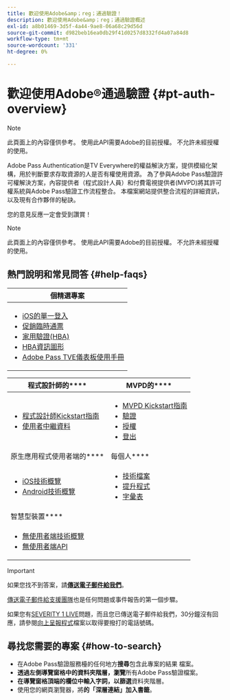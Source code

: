 ```yaml
---
title: 歡迎使用Adobe&amp；reg；通過驗證！
description: 歡迎使用Adobe&amp；reg；通過驗證概述
exl-id: a8b01469-3d5f-4a44-9ae8-06a68c29d56d
source-git-commit: d982beb16ea0db29f41d0257d8332fd4a07a84d8
workflow-type: tm+mt
source-wordcount: '331'
ht-degree: 0%

---
```


# 歡迎使用Adobe®通過驗證 {#pt-auth-overview}

>[!NOTE]
>
>此頁面上的內容僅供參考。 使用此API需要Adobe的目前授權。 不允許未經授權的使用。

Adobe Pass Authentication是TV Everywhere的權益解決方案，提供模組化架構，用於判斷要求存取資源的人是否有權使用資源。 為了參與Adobe Pass驗證許可權解決方案，內容提供者（程式設計人員）和付費電視提供者(MVPD)將其許可權系統與Adobe Pass驗證工作流程整合。 本檔案網站提供整合流程的詳細資訊，以及現有合作夥伴的秘訣。

您的意見反應一定會受到讚賞！

>[!NOTE]
>
>此頁面上的內容僅供參考。 使用此API需要Adobe的目前授權。 不允許未經授權的使用。

## 熱門說明和常見問答 {#help-faqs}

| **個精選專案** |
|------------------------------------------------------------------------------------------------------------------------------------------------------------------------------------------------------------------------------------------------------------------------------------------------------------------------------------------------------------------------------------------------------------------------------------------------------------------------------------------------------------------------------------------------------------------------------------------------------------------------------------------------------------------------------------------------|
| <ul><li>[iOS的單一登入](/help/authentication/integration-guide-programmers/features-standard/sso-access/partner-sso/apple-sso/apple-sso-overview.md)</li><li>[促銷臨時通票](/help/authentication/integration-guide-programmers/features-premium/temporary-access/promotional-temp-pass.md)</li><li>[家用驗證(HBA)](/help/authentication/integration-guide-programmers/features-standard/hba-access/home-based-authn-tve.md)</li><li>[HBA資訊圖形](https://dzf8vqv24eqhg.cloudfront.net/userfiles/258/326/ckfinder/files/AdobeNewsletterHBA.pdf)</li><li>[Adobe Pass TVE儀表板使用手冊](/help/authentication/user-guide-tve-dashboard/tve-dashboard-overview.md)</li></ul> |

| 程式設計師的&#x200B;**** | MVPD的&#x200B;**** |
|--------------------------------------------------------------------------------------------------------------------------------------------------------------------------------------------------------------------------------------------------------------------------------|-----------------------------------------------------------------------------------------------------------------------------------------------------------------------------------------------------------------------------------------------------------------------------------------------------------------------------------------------------------------------|
| <ul><li>[程式設計師Kickstart指南](/help/authentication/kickstart/programmer-kickstart-guide.md)</li><li>[使用者中繼資料](/help/authentication/integration-guide-programmers/legacy/rest-api-v1/apis/user-metadata.md)</li></ul> | <ul><li>[MVPD Kickstart指南](/help/authentication/kickstart/mvpd-kickstart-guide.md)</li><li>[驗證](/help/authentication/integration-guide-mvpds/authn-usecase.md)</li><li>[授權](/help/authentication/integration-guide-mvpds/authz-usecase.md)</li><li>[登出](/help/authentication/integration-guide-mvpds/usecase-mvpd-logout.md)</li></ul> |
| 原生應用程式使用者端的&#x200B;**** | 每個人&#x200B;**** |
| <ul><li>[iOS技術概覽](/help/authentication/integration-guide-programmers/legacy/sdks/ios-tvos-sdk/iostvos-sdk-overview.md)</li><li>[Android技術概覽](/help/authentication/integration-guide-programmers/legacy/sdks/android-sdk/android-sdk-overview.md)</li></ul> | <ul><li>[技術檔案](/help/authentication/kickstart/technical-paper.md)</li><li>[提升程式](/help/authentication/notes-technical/escalation-procedures.md)</li><li>[字彙表](/help/authentication/kickstart/glossary.md)</li></ul> |
| 智慧型裝置&#x200B;**** |                                                                                                                                                                                                                                                                                                                                                                       |
| <ul><li>[無使用者端技術概覽](/help/authentication/integration-guide-programmers/legacy/rest-api-v1/apis/rest-api-overview.md)</li><li>[無使用者端API](/help/authentication/integration-guide-programmers/legacy/rest-api-v1/rest-api-reference.md)</li></ul> |                                                                                                                                                                                                                                                                                                                                                                       |

>[!IMPORTANT]
>
>如果您找不到答案，請&#x200B;[**傳送電子郵件給我們**](mailto:tve-support@adobe.com)。
>
>[傳送電子郵件給支援團隊](mailto:tve-support@adobe.com)也是任何問題或事件報告的第一個步驟。
>
>如果您有[SEVERITY 1 LIVE](/help/authentication/notes-technical/escalation-procedures.md)問題，而且您已傳送電子郵件給我們，30分鐘沒有回應，請參閱[向上呈報程式](/help/authentication/notes-technical/escalation-procedures.md)檔案以取得要撥打的電話號碼。
>


## 尋找您需要的專案 {#how-to-search}

* 在Adobe Pass驗證服務檯的任何地方&#x200B;**搜尋**包含此專案的結果
檔案。
* **透過左側導覽窗格中的資料夾階層，瀏覽**&#x200B;所有Adobe Pass驗證檔案。
* **在導覽窗格頂端的欄位中輸入字詞，以篩選**&#x200B;資料夾階層。
* 使用您的網頁瀏覽器，將&#x200B;**的「深層連結」加入書籤**。

